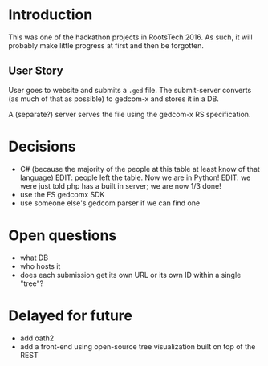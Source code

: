 # Introduction

This was one of the hackathon projects in RootsTech 2016.
As such, it will probably make little progress at first and then be forgotten.

## User Story

User goes to website and submits a `.ged` file.
The submit-server converts (as much of that as possible) to gedcom-x and stores it in a DB.

A (separate?) server serves the file using the gedcom-x RS specification.

# Decisions

-   C# (because the majority of the people at this table at least know of that language)
	EDIT: people left the table.  Now we are in Python!
	EDIT: we were just told php has a built in server; we are now 1/3 done!
- use the FS gedcomx SDK
- use someone else's gedcom parser if we can find one

# Open questions

- what DB
- who hosts it
- does each submission get its own URL or its own ID within a single "tree"?

# Delayed for future

- add oath2
- add a front-end using open-source tree visualization built on top of the REST
